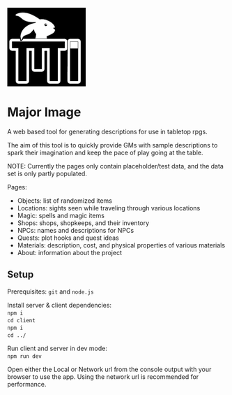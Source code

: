 ![Major Image](/client/public/apple-touch-icon.png)
# Major Image

A web based tool for generating descriptions for use in tabletop rpgs.  

The aim of this tool is to quickly provide GMs with sample descriptions to spark their imagination and keep the pace of play going at the table.  

NOTE: Currently the pages only contain placeholder/test data, and the data set is only partly populated.

Pages:  
- Objects: list of randomized items    
- Locations: sights seen while traveling through various locations
- Magic: spells and magic items
- Shops: shops, shopkeeps, and their inventory
- NPCs: names and descriptions for NPCs
- Quests: plot hooks and quest ideas
- Materials: description, cost, and physical properties of various materials
- About: information about the project

## Setup
Prerequisites: `git` and `node.js`

Install server & client dependencies:  
`npm i`  
`cd client`  
`npm i`  
`cd ../`  

Run client and server in dev mode:  
`npm run dev`  

Open either the Local or Network url from the console output with your browser to use the app. Using the network url is recommended for performance.